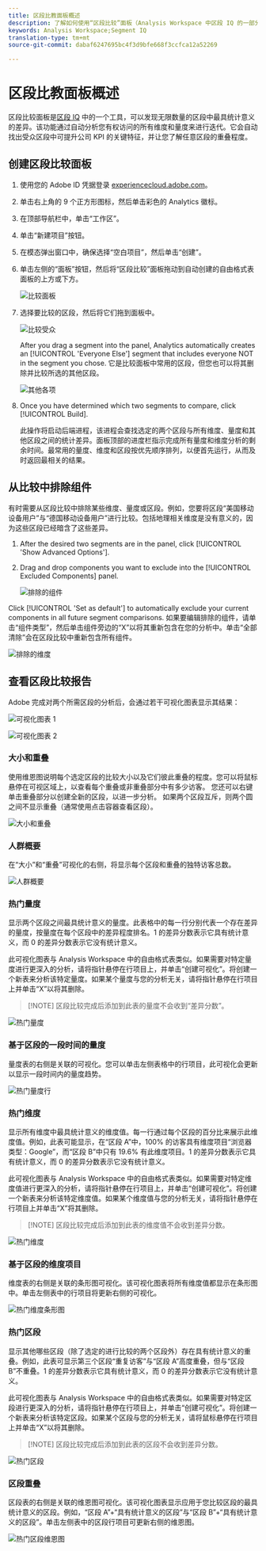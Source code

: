 ```yaml
---
title: 区段比教面板概述
description: 了解如何使用“区段比较”面板（Analysis Workspace 中区段 IQ 的一部分）。
keywords: Analysis Workspace;Segment IQ
translation-type: tm+mt
source-git-commit: dabaf6247695bc4f3d9bfe668f3ccfca12a52269

---
```



# 区段比教面板概述

区段比较面板是[区段 IQ](../../segment-iq.md) 中的一个工具，可以发现无限数量的区段中最具统计意义的差异。该功能通过自动分析您有权访问的所有维度和量度来进行迭代。它会自动找出受众区段中可提升公司 KPI 的关键特征，并让您了解任意区段的重叠程度。

## 创建区段比较面板

1. 使用您的 Adobe ID 凭据登录 [experiencecloud.adobe.com](https://experiencecloud.adobe.com)。
1. 单击右上角的 9 个正方形图标，然后单击彩色的 Analytics 徽标。
1. 在顶部导航栏中，单击“工作区”。
1. 单击“新建项目”按钮。
1. 在模态弹出窗口中，确保选择“空白项目”，然后单击“创建”。
1. 单击左侧的“面板”按钮，然后将“区段比较”面板拖动到自动创建的自由格式表面板的上方或下方。

   ![比较面板](assets/seg-compare-panel.png)

1. 选择要比较的区段，然后将它们拖到面板中。

   ![比较受众](assets/compare-audiences.png)

   After you drag a segment into the panel, Analytics automatically creates an [!UICONTROL 'Everyone Else'] segment that includes everyone NOT in the segment you chose. 它是比较面板中常用的区段，但您也可以将其删除并比较所选的其他区段。

   ![其他各项](assets/everyone-else.png)

1. Once you have determined which two segments to compare, click [!UICONTROL Build].

   此操作将启动后端进程，该进程会查找选定的两个区段与所有维度、量度和其他区段之间的统计差异。面板顶部的进度栏指示完成所有量度和维度分析的剩余时间。最常用的量度、维度和区段按优先顺序排列，以便首先运行，从而及时返回最相关的结果。

## 从比较中排除组件

有时需要从区段比较中排除某些维度、量度或区段。例如，您要将区段“美国移动设备用户”与“德国移动设备用户”进行比较。包括地理相关维度是没有意义的，因为这些区段已经暗含了这些差异。

1. After the desired two segments are in the panel, click [!UICONTROL 'Show Advanced Options'].
1. Drag and drop components you want to exclude into the [!UICONTROL Excluded Components] panel.

   ![排除的组件](assets/excluded-components.png)

Click [!UICONTROL 'Set as default'] to automatically exclude your current components in all future segment comparisons. 如果要编辑排除的组件，请单击“组件类型”，然后单击组件旁边的“X”以将其重新包含在您的分析中。单击“全部清除”会在区段比较中重新包含所有组件。

![排除的维度](assets/excluded-dimensions.png)

## 查看区段比较报告

Adobe 完成对两个所需区段的分析后，会通过若干可视化图表显示其结果：

![可视化图表 1](assets/new-viz.png)

![可视化图表 2](assets/new-viz2.png)

### 大小和重叠

使用维恩图说明每个选定区段的比较大小以及它们彼此重叠的程度。您可以将鼠标悬停在可视区域上，以查看每个重叠或非重叠部分中有多少访客。 您还可以右键单击重叠部分以创建全新的区段，以进一步分析。 如果两个区段互斥，则两个圆之间不显示重叠（通常使用点击容器查看区段）。

![大小和重叠](assets/size-overlap.png)

### 人群概要

在“大小”和“重叠”可视化的右侧，将显示每个区段和重叠的独特访客总数。

![人群概要](assets/population_summaries.png)

### 热门量度

显示两个区段之间最具统计意义的量度。此表格中的每一行分别代表一个存在差异的量度，按量度在每个区段中的差异程度排名。1 的差异分数表示它具有统计意义，而 0 的差异分数表示它没有统计意义。

此可视化图表与 Analysis Workspace 中的自由格式表类似。如果需要对特定量度进行更深入的分析，请将指针悬停在行项目上，并单击“创建可视化”。将创建一个新表来分析该特定量度。如果某个量度与您的分析无关，请将指针悬停在行项目上并单击“X”以将其删除。

>[!NOTE] 区段比较完成后添加到此表的量度不会收到“差异分数”。

![热门量度](assets/top-metrics.png)

### 基于区段的一段时间的量度

量度表的右侧是关联的可视化。您可以单击左侧表格中的行项目，此可视化会更新以显示一段时间内的量度趋势。

![热门量度行](assets/linked-viz.png)

### 热门维度

显示所有维度中最具统计意义的维度值。每一行通过每个区段的百分比来展示此维度值。例如，此表可能显示，在“区段 A”中，100% 的访客具有维度项目“浏览器类型：Google”，而“区段 B”中只有 19.6% 有此维度项目。1 的差异分数表示它具有统计意义，而 0 的差异分数表示它没有统计意义。

此可视化图表与 Analysis Workspace 中的自由格式表类似。如果需要对特定维度值进行更深入的分析，请将指针悬停在行项目上，并单击“创建可视化”。将创建一个新表来分析该特定维度值。如果某个维度值与您的分析无关，请将指针悬停在行项目上并单击“X”将其删除。

>[!NOTE] 区段比较完成后添加到此表的维度值不会收到差异分数。

![热门维度](assets/top-dimension-item1.png)

### 基于区段的维度项目

维度表的右侧是关联的条形图可视化。该可视化图表将所有维度值都显示在条形图中。单击左侧表中的行项目将更新右侧的可视化。

![热门维度条形图](assets/top-dimension-item.png)

### 热门区段

显示其他哪些区段（除了选定的进行比较的两个区段外）存在具有统计意义的重叠。例如，此表可显示第三个区段“重复访客”与“区段 A”高度重叠，但与“区段 B”不重叠。1 的差异分数表示它具有统计意义，而 0 的差异分数表示它没有统计意义。

此可视化图表与 Analysis Workspace 中的自由格式表类似。如果需要对特定区段进行更深入的分析，请将指针悬停在行项目上，并单击“创建可视化”。将创建一个新表来分析该特定区段。如果某个区段与您的分析无关，请将鼠标悬停在行项目上并单击“X”以将其删除。

>[!NOTE] 区段比较完成后添加到此表的区段不会收到差异分数。

![热门区段](assets/top-segments.png)

### 区段重叠

区段表的右侧是关联的维恩图可视化。该可视化图表显示应用于您比较区段的最具统计意义的区段。例如，“区段 A”+“具有统计意义的区段”与“区段 B”+“具有统计意义的区段”。单击左侧表中的区段行项目可更新右侧的维恩图。

![热门区段维恩图](assets/segment-overlap.png)

